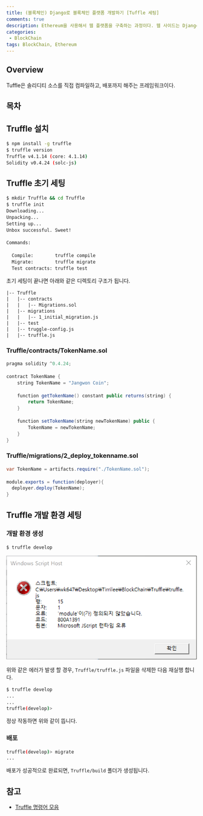 ```yaml
---
title: (블록체인) Django로 블록체인 플랫폼 개발하기 [Tuffle 세팅]
comments: true
description: Ethereum을 사용해서 웹 플랫폼을 구축하는 과정이다. 웹 사이드는 Django를 사용했다.
categories:
 - BlockChain
tags: BlockChain, Ethereum 
---
```


## Overview

Tuffle은 솔리디티 소스를 직접 컴파일하고, 배포까지 해주는 프레임워크이다.


## 목차

## Truffle 설치

```bash
$ npm install -g truffle
$ truffle version
Truffle v4.1.14 (core: 4.1.14)
Solidity v0.4.24 (solc-js)
```

## Truffle 초기 세팅

```bash
$ mkdir Truffle && cd Truffle
$ truffle init
Downloading...
Unpacking...
Setting up...
Unbox successful. Sweet!

Commands:

  Compile:        truffle compile
  Migrate:        truffle migrate
  Test contracts: truffle test
```

초기 세팅이 끝나면 아래와 같은 디렉토리 구조가 됩니다.

```
|-- Truffle
|   |-- contracts
|   |   |-- Migrations.sol
|   |-- migrations
|   |   |-- 1_initial_migration.js
|   |-- test
|   |-- truggle-config.js
|   |-- truffle.js
```

### Truffle/contracts/TokenName.sol

```java
pragma solidity ^0.4.24;

contract TokenName {
    string TokenName = "Jangwon Coin";

    function getTokenName() constant public returns(string) {
        return TokenName;
    }

    function setTokenName(string newTokenName) public {
        TokenName = newTokenName;
    }
}
```

### Truffle/migrations/2_deploy_tokenname.sol

```java
var TokenName = artifacts.require("./TokenName.sol");

module.exports = function(deployer){
  deployer.deploy(TokenName);
}
```

## Truffle 개발 환경 세팅

### 개발 환경 생성

```bash
$ truffle develop
```

![truffle_error](https://raw.githubusercontent.com/wkddnjset/wkddnjset.github.io/master/_posts/images/2018-10/truffle_error.png)

위와 같은 에러가 발생 할 경우, `Truffle/truffle.js` 파일을 삭제한 다음 재실행 합니다.

```bash
$ truffle develop
...
...
truffle(develop)>
```

정상 작동하면 위와 같이 뜹니다.

### 배포

```bash
truffle(develop)> migrate
...
```

배포가 성공적으로 완료되면, `Truffle/build` 폴더가 생성됩니다.


## 참고

- [Truffle 명령어 모음](https://github.com/wkddnjset/wkddnjset.github.io/wiki/Truffle-%EB%AA%85%EB%A0%B9%EC%96%B4-%EB%AA%A8%EC%9D%8C)